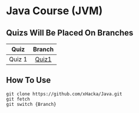 # Java Course (JVM)

## Quizs Will Be Placed On Branches

|  Quiz  | Branch |
|:------:|:------:|
| Quiz 1 |  [Quiz1](https://github1s.com/xHacka/Java/tree/Quiz1) | 

## How To Use

```
git clone https://github.com/xHacka/Java.git
git fetch
git switch {Branch}
```